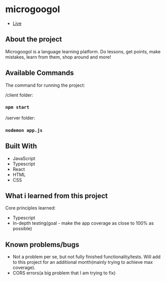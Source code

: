 # microgoogol

- [Live](https://microgoogol.netlify.app/ "Live View")

## About the project

Microgoogol is a language learning platform. Do lessons, get points, make mistakes, learn from them, shop around and more!

## Available Commands

The command for running the project:

/client folder:

### `npm start`

/server folder:

### `nodemon app.js`


## Built With

- JavaScript
- Typescript
- React
- HTML
- CSS

## What i learned from this project

Core principles learned:
- Typescript
- In-depth testing(goal - make the app coverage as close to 100% as possible)

## Known problems/bugs

- Not a problem per se, but not fully finished functionality/tests. Will add to this project for an additional month(mainly trying to achieve max coverage).
- CORS errors(a big problem that I am trying to fix)
